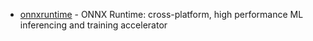 - [onnxruntime](https://github.com/microsoft/onnxruntime) - ONNX Runtime: cross-platform, high performance ML inferencing and training accelerator
